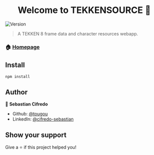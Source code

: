 <h1 align="center">Welcome to TEKKENSOURCE 👋</h1>
<p>
  <img alt="Version" src="https://img.shields.io/badge/version-1.1-blue.svg?cacheSeconds=2592000" />
</p>

> A TEKKEN 8 frame data and character resources webapp.

### 🏠 [Homepage](tekken-source.vercel.app)

## Install

```sh
npm install
```

## Author

👤 **Sebastian Cifredo**

* Github: [@tougou](https://github.com/tougou)
* LinkedIn: [@cifredo-sebastian](https://linkedin.com/in/cifredo-sebastian)

## Show your support

Give a ⭐️ if this project helped you!
